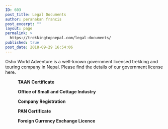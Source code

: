 ```yaml
---
ID: 603
post_title: Legal Documents
author: peranakan francis
post_excerpt: ""
layout: page
permalink: >
  https://trekkingtopnepal.com/legal-documents/
published: true
post_date: 2018-09-29 16:54:06
---
```

<!-- wp:paragraph -->
<p>Osho World Adventure is a well-known government licensed trekking and touring company in Nepal. Please find the details of our government license here.</p>
<!-- /wp:paragraph -->

<!-- wp:image {"id":485,"align":"center"} -->
<div class="wp-block-image"><figure class="aligncenter"><img src="http://52.70.50.211/wp-content/uploads/2018/09/TAAN-Certificate-1.jpg" alt="" class="wp-image-485"/><figcaption><strong>TAAN Certificate</strong></figcaption></figure></div>
<!-- /wp:image -->

<!-- wp:image {"id":473,"align":"center"} -->
<div class="wp-block-image"><figure class="aligncenter"><img src="https://res.cloudinary.com/trekkingtopnepal/image/upload/v1544805101/Office-of-Small-and-Cottage-Industry-English_xvdldh.jpg" alt="" class="wp-image-473"/><figcaption><strong>Office of Small and Cottage Industry</strong></figcaption></figure></div>
<!-- /wp:image -->

<!-- wp:image {"id":471,"align":"center"} -->
<div class="wp-block-image"><figure class="aligncenter"><img src="https://res.cloudinary.com/trekkingtopnepal/image/upload/v1544805102/Company-Registration_fymku3.jpg" alt="" class="wp-image-471"/><figcaption><strong>Company Registration</strong></figcaption></figure></div>
<!-- /wp:image -->

<!-- wp:image {"id":476,"align":"center"} -->
<div class="wp-block-image"><figure class="aligncenter"><img src="https://res.cloudinary.com/trekkingtopnepal/image/upload/v1544805101/PAN-Certificate-English_qwxa38.jpg" alt="" class="wp-image-476"/><figcaption><strong>PAN Certificate</strong></figcaption></figure></div>
<!-- /wp:image -->

<!-- wp:image {"id":472,"align":"center"} -->
<div class="wp-block-image"><figure class="aligncenter"><img src="https://res.cloudinary.com/trekkingtopnepal/image/upload/v1544805102/Foreign-Currency-Exchange-Licence_icfium.jpg" alt="" class="wp-image-472"/><figcaption><strong>Foreign Currency Exchange Licence</strong></figcaption></figure></div>
<!-- /wp:image -->